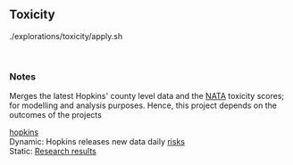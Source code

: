 ﻿## Toxicity

./explorations/toxicity/apply.sh

<br>

### Notes

Merges the latest Hopkins' county level data and the [NATA](https://www.epa.gov/national-air-toxics-assessment/2014-nata-assessment-results) toxicity scores; for modelling and analysis purposes.  Hence, this project depends on the outcomes of the projects

[hopkins](https://github.com/briefings/sars/tree/develop/fundamentals/hopkins) <br> Dynamic: Hopkins releases new data daily
[risks](https://github.com/briefings/sars/tree/develop/fundamentals/risks) <br> Static: [Research results](https://www.epa.gov/national-air-toxics-assessment/2014-nata-assessment-results)
